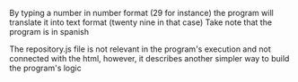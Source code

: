 By typing a number in number format (29 for instance) the program will translate it into text format (twenty nine in that case)
Take note that the program is in spanish

The repository.js file is not relevant in the program's execution and not connected with the html, however, it describes another simpler way to build the program's logic
